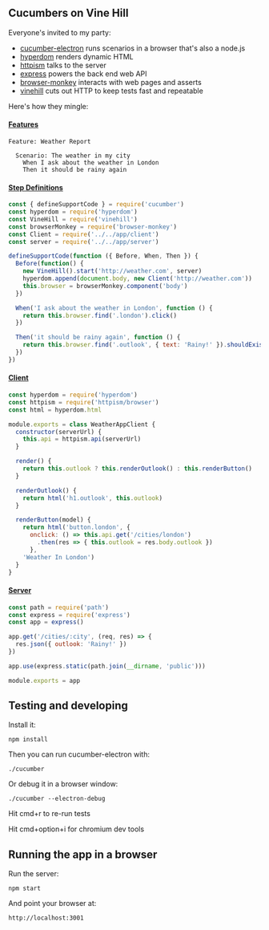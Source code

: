 ## Cucumbers on Vine Hill

Everyone's invited to my party:

* [cucumber-electron](https://github.com/featurist/cucumber-electron) runs scenarios in a browser that's also a node.js
* [hyperdom](https://github.com/featurist/hyperdom) renders dynamic HTML
* [httpism](https://github.com/featurist/httpism) talks to the server
* [express](https://github.com/expressjs/express) powers the back end web API
* [browser-monkey](https://github.com/featurist/browser-monkey) interacts with web pages and asserts
* [vinehill](https://github.com/dereke/vinehill) cuts out HTTP to keep tests fast and repeatable

Here's how they mingle:

#### [Features](features/weather_report.feature)

```gherkin
Feature: Weather Report

  Scenario: The weather in my city
    When I ask about the weather in London
    Then it should be rainy again
```

#### [Step Definitions](features/step_definitions/weather_report_steps.js)

```js
const { defineSupportCode } = require('cucumber')
const hyperdom = require('hyperdom')
const VineHill = require('vinehill')
const browserMonkey = require('browser-monkey')
const Client = require('../../app/client')
const server = require('../../app/server')

defineSupportCode(function ({ Before, When, Then }) {
  Before(function() {
    new VineHill().start('http://weather.com', server)
    hyperdom.append(document.body, new Client('http://weather.com'))
    this.browser = browserMonkey.component('body')
  })

  When('I ask about the weather in London', function () {
    return this.browser.find('.london').click()
  })

  Then('it should be rainy again', function () {
    return this.browser.find('.outlook', { text: 'Rainy!' }).shouldExist()
  })
})
```

#### [Client](app/client.js)

```js
const hyperdom = require('hyperdom')
const httpism = require('httpism/browser')
const html = hyperdom.html

module.exports = class WeatherAppClient {
  constructor(serverUrl) {
    this.api = httpism.api(serverUrl)
  }

  render() {
    return this.outlook ? this.renderOutlook() : this.renderButton()
  }

  renderOutlook() {
    return html('h1.outlook', this.outlook)
  }

  renderButton(model) {
    return html('button.london', {
      onclick: () => this.api.get('/cities/london')
        .then(res => { this.outlook = res.body.outlook })
      },
    'Weather In London')
  }
}
```

#### [Server](app/server.js)

```js
const path = require('path')
const express = require('express')
const app = express()

app.get('/cities/:city', (req, res) => {
  res.json({ outlook: 'Rainy!' })
})

app.use(express.static(path.join(__dirname, 'public')))

module.exports = app
```

## Testing and developing

Install it:

    npm install

Then you can run cucumber-electron with:

    ./cucumber

Or debug it in a browser window:

    ./cucumber --electron-debug

Hit cmd+r to re-run tests

Hit cmd+option+i for chromium dev tools

## Running the app in a browser

Run the server:

    npm start

And point your browser at:

    http://localhost:3001
